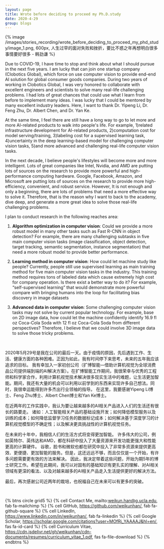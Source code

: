 ```yaml
---
layout: page
title: Wrote before deciding to proceed my Ph.D.study
date: 2020-4-29
group: blogs
---
```


{% image /images/stories_recording/wrote_before_deciding_to_proceed_my_phd_study/image_1.png, 600px, ⼈⽣过早的⾯对失败和挫折，要⽐不惑之年再想明⽩很多事情要好很多 - 韩劲谦 %}

<!-- more -->

Due to COVID-19, I have time to stop and think about what I should pursue in the next five years. I am lucky that can join one startup company (Clobotics Global), which force on use computer vision to provide end-end AI solution for global consumer goods companies. During two years of working in Clobotics Global, I was very honored to collaborate with excellent engineers and scientists to solve many real-life challenging problems. I had lots of great chances that could use what I learn from before to implement many ideas. I was lucky that I could be mentored by many excellent industry leaders. Here, I want to thank Dr. Yipeng Li, Dr. Feng Zhu, Dr. Albert Chen, and Dr. Yan Ke. 

At the same time, I feel there are still have a long way to go to let more and more AI-related products to walk into people's life. For example, 1)related infrastructure development for AI-related products, 2)computation cost for model serving/training, 3)labeling cost for a supervised learning task, 4)uncertainty in the deep learning-based model for challenging computer vision tasks, 5)and more advanced and challenging real-life computer vision tasks. 

In the next decade, I believe people's lifestyles will become more and more intelligent. Lots of great companies like Intel, Nvidia, and AMD are putting lots of sources on the research to provide more powerful and high-performance computing hardware. Google, Facebook, Amazon, and Microsoft are putting lots of sources on the research to provide more high-efficiency, convenient, and robust service. However, It is not enough and only a beginning, there are lots of problems that need a more effective way to solve it. Therefore, that is the reason why I want to back to the academy, dive deep, and generate a more great idea to solve those real-life challenging problems. 

I plan to conduct research in the following reaches area:

1. **Algorithm optimization in computer vision**: Could we provide a more robust model in many other tasks such as Fast R-CNN in object detection? For example, there are many challenging subtasks in five main computer vision tasks (image classification, object detection, target tracking, semantic segmentation, instance segmentation) that need a more robust model to provide better performance. 


2. **Learning method in computer vision**: How could let machine study like people? Currently, people still use supervised learning as main training method for five main computer vision tasks in the industry. This training method requires tons of labeled data which cause extremely high cost for company operation. Is there exist a better way to do it? For example, “self-supervised learning” that would demonstrate more powerful compare with bringing humans into the loop for facilitating bias discovery in image datasets

3. **Advanced data in computer vision**: Some challenging computer vision tasks may not solve by current popular technology. For example, base on 2D image data, how could let the machine confidently identify 16.9 fl oz Coca-Cola Soda with 12 fl oz Coca-Cola Soda from different perspectives? Therefore, I believe that we could involve 3D image data to solve those tricky problems. 

<br/> 

2020年5⽉29号是我在公司的最后⼀天。由于疫情的原因，先后遇到⼯作、⽣活、健康⽅⾯的各种困难。正因为如此，我有时间停下来思考，未来的五年我应该追求的⽬标。 我有幸加⼊⼀家初创公司（扩博智能—借助计算机视觉为全球消费品公司提供端到端的AI解决⽅案）。在扩博智能⼯作期间，我很荣幸与优秀的⼯程师和科学家合作，利⽤计算机视觉技术解决很多现实⽣活中的难题，让生活更加智能。期间，我还有大量的机会可以利⽤以前学到的东⻄来实现许多自己想法。同时，我很幸运能得到许多杰出⾏业领袖的指导。 在这⾥，我要感谢Yipeng Li博⼠、Feng Zhu博⼠、Albert Chen博⼠和Yan Ke博⼠。

在近两年的⼯作实践中，我认为要让越来越多的AI相关产品进⼊⼈们的⽣活还有很⻓的路要⾛。 诸如：⼈⼯智能相关产品的基础设施开发；如何降低模型服务以及训练的成本；如何降低监督学习任务的数据标记成本；如何解决基于深度学习的计算机视觉模型的不确定性；以及解决更具挑战性的计算机视觉任务。

在未来的⼗年中，我相信⼈们的⽣活⽅式将变得更加智能。 许多伟⼤的公司，例如英特尔、英伟达和AMD，都在科研中投⼊了⼤量资源来开发功能更强⼤和性能更⾼的计算硬件。 ⾕歌，脸书和微软也都在研究中投⼊了⾮常多资源来提供更⾼效、更便捷、更加智能的服务。但是，这还远远不够，⽽且仅仅是⼀个开始，有许多问题需要更有效的⽅法来解决。 因此，我决定带着这些问题，开始为期5年的博⼠研究⼯作。希望在此期间，我可以对固有的基础知识有更扎实的理解、对AI相关领域有更深的看法、以及对越来越多的AI相关产品⾛⼊⽣活提供更好的解决⽅法。

最后，再次感谢公司近两年的栽培，也祝福⾃⼰在未来可以有更多的突破。

<br/> 

{% btns circle grid5 %}
{% cell Contact Me, mailto:weikun.han@g.ucla.edu, fab fa-mailchimp %}
{% cell GitHub, https://github.com/weikunhan/, fab fa-github-square %}
{% cell LinkedIn, https://www.linkedin.com/in/weikunhan/, fab fa-linkedin %}
{% cell Google Scholar, https://scholar.google.com/citations?user=MOfRj_YAAAAJ&hl=en/, fas fa-id-card %}
{% cell Curriculum Vitae, https://cdn.jsdelivr.net/gh/weikunhan/cdn-documents/resumes/curriculum_vitae_1.pdf, fas fa-file-download %}
{% endbtns %}